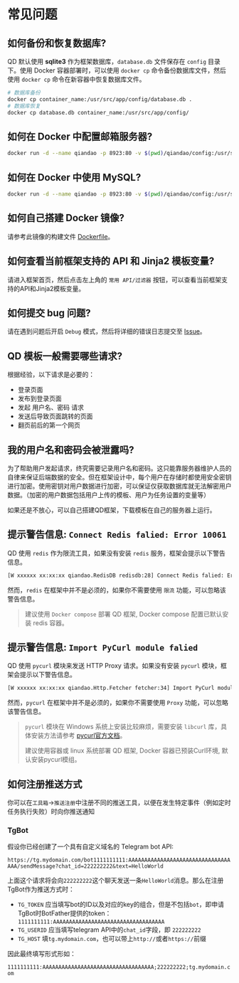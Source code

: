 # 常见问题

## 如何备份和恢复数据库?

QD 默认使用 **sqlite3** 作为框架数据库，`database.db` 文件保存在 `config` 目录下。使用 Docker 容器部署时，可以使用 `docker cp` 命令备份数据库文件，然后使用 `docker cp` 命令在新容器中恢复数据库文件。

``` sh
# 数据库备份
docker cp container_name:/usr/src/app/config/database.db .
# 数据库恢复
docker cp database.db container_name:/usr/src/app/config/
```

## 如何在 Docker 中配置邮箱服务器?

``` sh
docker run -d --name qiandao -p 8923:80 -v $(pwd)/qiandao/config:/usr/src/app/config --env MAIL_SMTP=STMP服务器 --env MAIL_PORT=邮箱服务器端口 --env MAIL_USER=用户名 --env MAIL_PASSWORD=密码  --env DOMAIN=域名 a76yyyy/qiandao
```

## 如何在 Docker 中使用 MySQL?

``` sh
docker run -d --name qiandao -p 8923:80 -v $(pwd)/qiandao/config:/usr/src/app/config --ENV DB_TYPE=mysql --ENV JAWSDB_MARIA_URL=mysql://用户名:密码@hostname:port/数据库名 a76yyyy/qiandao
```

## 如何自己搭建 Docker 镜像?

请参考此镜像的构建文件 [Dockerfile](https://github.com/qiandao-today/qiandao/blob/master/Dockerfile)。

## 如何查看当前框架支持的 API 和 Jinja2 模板变量?

请进入框架首页，然后点击左上角的 `常用 API/过滤器` 按钮，可以查看当前框架支持的API和Jinja2模板变量。

## 如何提交 bug 问题?

请在遇到问题后开启 `Debug` 模式，然后将详细的错误日志提交至 [Issue](https://github.com/qiandao-today/qiandao/issues)。

## QD 模板一般需要哪些请求?

根据经验，以下请求是必要的：

- 登录页面
- 发布到登录页面
- 发起 用户名、密码 请求
- 发送后导致页面跳转的页面
- 翻页前后的第一个网页

## 我的用户名和密码会被泄露吗?

为了帮助用户发起请求，终究需要记录用户名和密码。这只能靠服务器维护人员的自律来保证后端数据的安全。但在框架设计中，每个用户在存储时都使用安全密钥进行加密。使用密钥对用户数据进行加密，可以保证仅获取数据库就无法解密用户数据。（加密的用户数据包括用户上传的模板、用户为任务设置的变量等）

如果还是不放心，可以自己搭建QD框架，下载模板在自己的服务器上运行。

## 提示警告信息: `Connect Redis falied: Error 10061`

QD 使用 `redis` 作为限流工具，如果没有安装 `redis` 服务，框架会提示以下警告信息。

``` sh
[W xxxxxx xx:xx:xx qiandao.RedisDB redisdb:28] Connect Redis falied: Error 10061 connecting to localhost:6379. 由于目标计算机积极拒绝，无法连接。
```

然而，`redis` 在框架中并不是必须的，如果你不需要使用 `限流` 功能，可以忽略该警告信息。

> 建议使用 `Docker compose` 部署 QD 框架, Docker compose 配置已默认安装 redis 容器。

## 提示警告信息: `Import PyCurl module falied`

QD 使用 `pycurl` 模块来发送 HTTP Proxy 请求。如果没有安装 `pycurl` 模块，框架会提示以下警告信息。

``` sh
[W xxxxxx xx:xx:xx qiandao.Http.Fetcher fetcher:34] Import PyCurl module falied: No module named 'pycurl'
```

然而，`pycurl` 在框架中并不是必须的，如果你不需要使用 `Proxy` 功能，可以忽略该警告信息。

> `pycurl` 模块在 Windows 系统上安装比较麻烦，需要安装 `libcurl` 库，具体安装方法请参考 [pycurl官方文档](http://pycurl.io/docs/latest/install.html)。
>
> 建议使用容器或 linux 系统部署 QD 框架, Docker 容器已预装Curl环境, 默认安装pycurl模组。

## 如何注册推送方式

你可以在`工具箱`->`推送注册`中注册不同的推送工具，以便在发生特定事件（例如定时任务执行失败）时向你推送通知

### TgBot

假设你已经创建了一个具有自定义域名的 Telegram bot API:

`https://tg.mydomain.com/bot1111111111:AAAAAAAAAAAAAAAAAAAAAAAAAAAAAAAAAAA/sendMessage?chat_id=222222222&text=HelloWorld`

上面这个请求将会向`222222222`这个聊天发送一条`HelloWorld`消息。那么在注册TgBot作为推送方式时：

- `TG_TOKEN` 应当填写bot的ID以及对应的key的组合，但是不包括`bot`，即申请TgBot时BotFather提供的token：`1111111111:AAAAAAAAAAAAAAAAAAAAAAAAAAAAAAAAAAA` 
- `TG_USERID` 应当填写telegram API中的`chat_id`字段，即 `222222222`
- `TG_HOST` 填`tg.mydomain.com`，也可以带上`http://`或者`https://`前缀

因此最终填写形式形如：

`1111111111:AAAAAAAAAAAAAAAAAAAAAAAAAAAAAAAAAAA;222222222;tg.mydomain.com`
